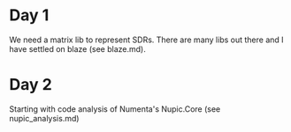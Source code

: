 

# Day 1

We need a matrix lib to represent SDRs. There are many libs out there and I have settled on blaze (see blaze.md).

# Day 2

Starting with code analysis of Numenta's Nupic.Core (see nupic_analysis.md)



